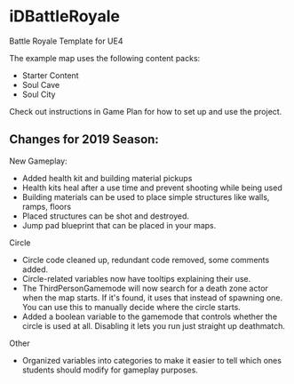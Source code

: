 # iDBattleRoyale
Battle Royale Template for UE4

The example map uses the following content packs:
- Starter Content
- Soul Cave
- Soul City

Check out instructions in Game Plan for how to set up and use the project.

## Changes for 2019 Season:
New Gameplay:
- Added health kit and building material pickups
- Health kits heal after a use time and prevent shooting while being used
- Building materials can be used to place simple structures like walls, ramps, floors
- Placed structures can be shot and destroyed.
- Jump pad blueprint that can be placed in your maps.

Circle
- Circle code cleaned up, redundant code removed, some comments added.
- Circle-related variables now have tooltips explaining their use.
- The ThirdPersonGamemode will now search for a death zone actor when the map starts. If it's found, it uses that instead of spawning one. You can use this to manually decide where the circle starts.
- Added a boolean variable to the gamemode that controls whether the circle is used at all. Disabling it lets you run just straight up deathmatch.

Other
- Organized variables into categories to make it easier to tell which ones students should modify for gameplay purposes.
